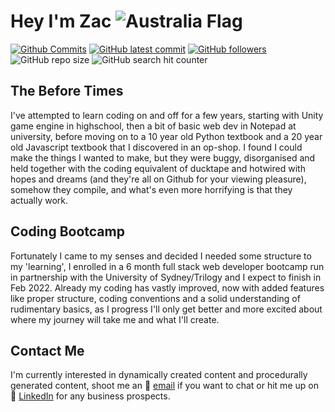 # Hey I'm Zac ![Australia Flag](https://github.githubassets.com/images/icons/emoji/unicode/1f1e6-1f1fa.png?v8)

[![Github Commits](https://img.shields.io/github/commit-activity/w/HobbaZ/HobbaZ)](https://github.com/HobbaZ/HobbaZ/commits)
[![GitHub latest commit](https://img.shields.io/github/last-commit/HobbaZ/HobbaZ)](https://github.com/HobbaZ/HobbaZ/branches)
[![GitHub followers](https://img.shields.io/github/followers/HobbaZ.svg)]()
![GitHub repo size](https://img.shields.io/github/repo-size/HobbaZ/HobbaZ)
![GitHub search hit counter](https://img.shields.io/github/search/HobbaZ/HobbaZ/hits)

## The Before Times

I've attempted to learn coding on and off for a few years, starting with Unity game engine in highschool, then a bit of basic web dev in Notepad at university, before moving on to a 10 year old Python textbook and a 20 year old Javascript textbook that I discovered in an op-shop. I found I could make the things I wanted to make, but they were buggy, disorganised and held together with the coding equivalent of ducktape and hotwired with hopes and dreams (and they're all on Github for your viewing pleasure), somehow they compile, and what's even more horrifying is that they actually work. 

## Coding Bootcamp

Fortunately I came to my senses and decided I needed some structure to my 'learning', I enrolled in a 6 month full stack web developer bootcamp run in partnership with the University of Sydney/Trilogy and I expect to finish in Feb 2022. Already my coding has vastly improved, now with added features like proper structure, coding conventions and a solid understanding of rudimentary basics, as I progress I'll only get better and more excited about where my journey will take me and what I'll create. 

## Contact Me

I'm currently interested in dynamically created content and procedurally generated content, shoot me an 📧 [email](zachobba@gmail.com) if you want to chat or hit me up on 💼 [LinkedIn](https://www.linkedin.com/in/zachary-hobba-52aaa182/) for any business prospects.